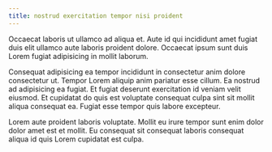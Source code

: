 ```yaml
---
title: nostrud exercitation tempor nisi proident
---
```


Occaecat laboris ut ullamco ad aliqua et. Aute id qui incididunt amet fugiat duis elit ullamco aute laboris proident dolore. Occaecat ipsum sunt duis Lorem fugiat adipisicing in mollit laborum.

Consequat adipisicing ea tempor incididunt in consectetur anim dolore consectetur ut. Tempor Lorem aliquip anim pariatur esse cillum. Ea nostrud ad adipisicing ea fugiat. Et fugiat deserunt exercitation id veniam velit eiusmod. Et cupidatat do quis est voluptate consequat culpa sint sit mollit aliqua consequat ea. Fugiat esse tempor quis labore excepteur.

Lorem aute proident laboris voluptate. Mollit eu irure tempor sunt enim dolor dolor amet est et mollit. Eu consequat sit consequat laboris consequat aliqua id quis Lorem cupidatat est culpa.